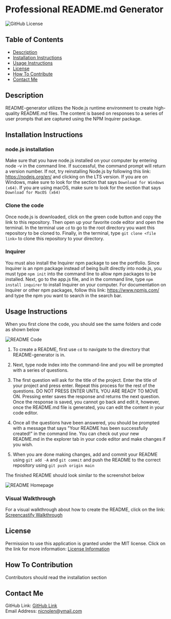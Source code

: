 # Professional README.md Generator

![GitHub License](https://img.shields.io/badge/license-MIT-important)

## Table of Contents

- [Description](#description)
- [Installation Instructions](#installation-instructions)
- [Usage Instructions](#usage-instructions)
- [License](#license)
- [How To Contribute](#how-to-contribute)
- [Contact Me](#contact-me)

## Description

README-generator utilizes the Node.js runtime environment to create high-quality README.md files. The content is based on responses to a series of user prompts that are captured using the NPM Inquirer package.

## Installation Instructions

### node.js installation

Make sure that you have node.js installed on your computer by entering node -v in the command line. If successful, the command prompt will return a version number. If not, try reinstalling Node.js by following this link: https://nodejs.org/en/ and clicking on the LTS version. If you are on Windows, make sure to look for the section that says `Download for Windows (x64)`. If you are using macOS, make sure to look for the section that says `Download for MacOS (x64)`

### Clone the code

Once node.js is downloaded, click on the green code button and copy the link to this repository. Then open up your favorite code editor and open the terminal. In the terminal use `cd` to go to the root directory you want this repository to be cloned to. Finally, in the terminal, type `git clone <file link>` to clone this repository to your directory.

### Inquirer

You must also install the Inquirer npm package to see the portfolio. Since Inquirer is an npm package instead of being built directly into node.js, you must type `npm init` into the command line to allow npm packages to be installed. Next, go to the app.js file, and in the command line, type `npm install inquirer` to install Inquirer on your computer. For documentation on Inquirer or other npm packages, follow this link: https://www.npmjs.com/ and type the npm you want to search in the search bar.

## Usage Instructions

When you first clone the code, you should see the same folders and code as shown below 

![README Code](https://user-images.githubusercontent.com/88728912/149027383-1b11b8a9-6c83-446e-8207-a9b8ac4420ba.png)

1. To create a README, first use `cd` to navigate to the directory that README-generator is in.

2. Next, type node index into the command-line and you will be prompted with a series of questions.

3. The first question will ask for the title of the project. Enter the title of your project and press enter. Repeat this process for the rest of the questions. DO NOT PRESS ENTER UNTIL YOU ARE READY TO MOVE ON. Pressing enter saves the response and returns the next question. Once the response is saved, you cannot go back and edit it, however, once the README.md file is generated, you can edit the content in your code editor.

4. Once all the questions have been answered, you should be prompted with a message that says "Your README has been successfully created!" in the command line. You can check out your new README.md in the explorer tab in your code editor and make changes if you wish.

5. When you are done making changes, add and commit your README using `git add -A` and `git commit` and push the README to the correct repository using `git push origin main`

The finished README should look similar to the screenshot below

![README Homepage](https://user-images.githubusercontent.com/88728912/149027693-40570dd9-e8d0-4238-8e91-292df7501c23.png)

### Visual Walkthrough

For a visual walkthrough about how to create the README, click on the link:
[Screencastify Walkthrough](https://user-images.githubusercontent.com/88728912/149160396-ca7069aa-47b2-4875-a157-7f0555fa49bc.mp4)

## License

Permission to use this application is granted under the MIT license.
Click on the link for more information: [License Information](https://opensource.org/licenses/MIT)

## How To Contribution

Contributors should read the installation section

## Contact Me

GitHub Link: [GitHub Link](https://github.com/nicnolen)<br>
Email Address: <nicnolen@ymail.com>
